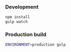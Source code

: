 ### Development
```sh
npm install
gulp watch
```

### Production build
```sh
ENVIRONMENT=production gulp
```
